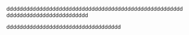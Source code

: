 dddddddddddddddddddddddddddddddddddddddddddddddddddddd\
ddddddddddddddddddddddddd













ddddddddddddddddddddddddddddddddddd
